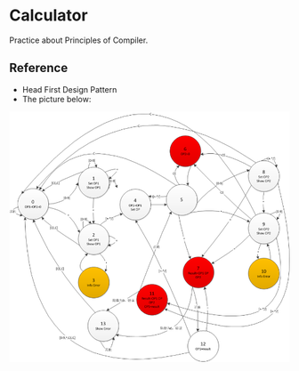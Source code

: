 # Calculator
Practice about Principles of Compiler.

## Reference
* Head First Design Pattern
* The picture below:

![](https://github.com/Jameeeees/Calculator/blob/master/images/theory.png)